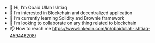 - 👋 Hi, I’m Obaid Ullah Ishtiaq
- 👀 I’m interested in Blockchain and decentralized application
- 🌱 I’m currently learning Solidity and Brownie framework
- 💞️ I’m looking to collaborate on any thing related to blockchain
- 📫 How to reach me https://www.linkedin.com/in/obaidullah-ishtiaq-459446208/
